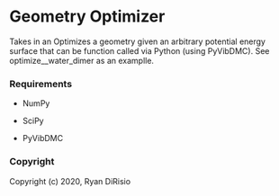Geometry Optimizer
==============================

Takes in an 
Optimizes a geometry given an arbitrary potential energy surface that can be
function called via Python (using PyVibDMC). See optimize__water_dimer as an examplle.

### Requirements

- NumPy

- SciPy

- PyVibDMC

### Copyright

Copyright (c) 2020, Ryan DiRisio

